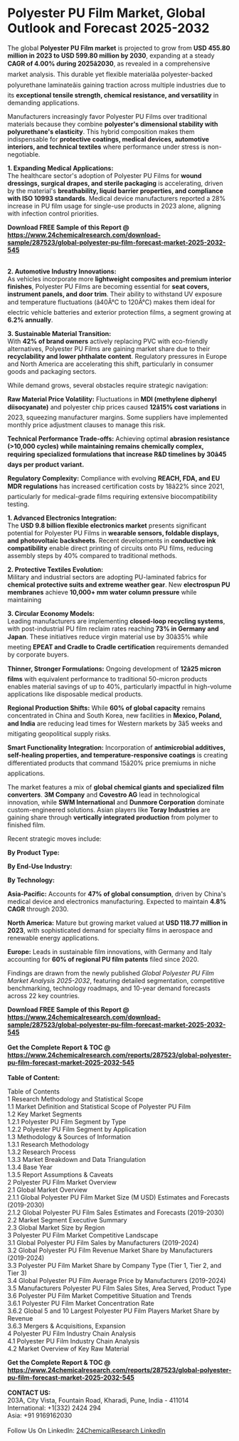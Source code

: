 <h1>Polyester PU Film Market, Global Outlook and Forecast 2025-2032</h1><p>The global <strong>Polyester PU Film market</strong> is projected to grow from <strong>USD 455.80 million in 2023 to USD 599.80 million by 2030</strong>, expanding at a steady <strong>CAGR of 4.00% during 2025â2030</strong>, as revealed in a comprehensive market analysis. This durable yet flexible materialâa polyester-backed polyurethane laminateâis gaining traction across multiple industries due to its <strong>exceptional tensile strength, chemical resistance, and versatility</strong> in demanding applications.</p><p>Manufacturers increasingly favor Polyester PU Films over traditional materials because they combine <strong>polyester's dimensional stability with polyurethane's elasticity</strong>. This hybrid composition makes them indispensable for <strong>protective coatings, medical devices, automotive interiors, and technical textiles</strong> where performance under stress is non-negotiable.</p><p><strong>1. Expanding Medical Applications:</strong><br>
The healthcare sector's adoption of Polyester PU Films for <strong>wound dressings, surgical drapes, and sterile packaging</strong> is accelerating, driven by the material's <strong>breathability, liquid barrier properties, and compliance with ISO 10993 standards</strong>. Medical device manufacturers reported a 28% increase in PU film usage for single-use products in 2023 alone, aligning with infection control priorities.</p><div><b>Download FREE Sample of this Report @ 
            <a href="https://www.24chemicalresearch.com/download-sample/287523/global-polyester-pu-film-forecast-market-2025-2032-545">
            https://www.24chemicalresearch.com/download-sample/287523/global-polyester-pu-film-forecast-market-2025-2032-545</a></b></div><br><p><strong>2. Automotive Industry Innovations:</strong><br>
As vehicles incorporate more <strong>lightweight composites and premium interior finishes</strong>, Polyester PU Films are becoming essential for <strong>seat covers, instrument panels, and door trim</strong>. Their ability to withstand UV exposure and temperature fluctuations (â40Â°C to 120Â°C) makes them ideal for electric vehicle batteries and exterior protection films, a segment growing at <strong>6.2% annually</strong>.</p><p><strong>3. Sustainable Material Transition:</strong><br>
With <strong>42% of brand owners</strong> actively replacing PVC with eco-friendly alternatives, Polyester PU Films are gaining market share due to their <strong>recyclability and lower phthalate content</strong>. Regulatory pressures in Europe and North America are accelerating this shift, particularly in consumer goods and packaging sectors.</p><p>While demand grows, several obstacles require strategic navigation:</p><p><strong>Raw Material Price Volatility:</strong> Fluctuations in <strong>MDI (methylene diphenyl diisocyanate)</strong> and polyester chip prices caused <strong>12â15% cost variations</strong> in 2023, squeezing manufacturer margins. Some suppliers have implemented monthly price adjustment clauses to manage this risk.</p><p><strong>Technical Performance Trade-offs:</strong> Achieving optimal <strong>abrasion resistance (&gt;10,000 cycles) while maintaining  remains chemically complex, requiring specialized formulations that increase R&amp;D timelines by 30â45 days per product variant.</strong></p><p><strong>Regulatory Complexity:</strong> Compliance with evolving <strong>REACH, FDA, and EU MDR regulations</strong> has increased certification costs by 18â22% since 2021, particularly for medical-grade films requiring extensive biocompatibility testing.</p><p><strong>1. Advanced Electronics Integration:</strong><br>
The <strong>USD 9.8 billion flexible electronics market</strong> presents significant potential for Polyester PU Films in <strong>wearable sensors, foldable displays, and photovoltaic backsheets</strong>. Recent developments in <strong>conductive ink compatibility</strong> enable direct printing of circuits onto PU films, reducing assembly steps by 40% compared to traditional methods.</p><p><strong>2. Protective Textiles Evolution:</strong><br>
Military and industrial sectors are adopting PU-laminated fabrics for <strong>chemical protective suits and extreme weather gear</strong>. New <strong>electrospun PU membranes</strong> achieve <strong>10,000+ mm water column pressure</strong> while maintaining 

</p><p><strong>3. Circular Economy Models:</strong><br>
Leading manufacturers are implementing <strong>closed-loop recycling systems</strong>, with post-industrial PU film reclaim rates reaching <strong>73% in Germany and Japan</strong>. These initiatives reduce virgin material use by 30â35% while meeting <strong>EPEAT and Cradle to Cradle certification</strong> requirements demanded by corporate buyers.</p><p><strong>Thinner, Stronger Formulations:</strong> Ongoing development of <strong>12â25 micron films</strong> with equivalent performance to traditional 50-micron products enables material savings of up to 40%, particularly impactful in high-volume applications like disposable medical products.</p><p><strong>Regional Production Shifts:</strong> While <strong>60% of global capacity</strong> remains concentrated in China and South Korea, new facilities in <strong>Mexico, Poland, and India</strong> are reducing lead times for Western markets by 3â5 weeks and mitigating geopolitical supply risks.</p><p><strong>Smart Functionality Integration:</strong> Incorporation of <strong>antimicrobial additives, self-healing properties, and temperature-responsive coatings</strong> is creating differentiated products that command 15â20% price premiums in niche applications.</p><p>The market features a mix of <strong>global chemical giants and specialized film converters</strong>. <strong>3M Company</strong> and <strong>Covestro AG</strong> lead in technological innovation, while <strong>SWM International</strong> and <strong>Dunmore Corporation</strong> dominate custom-engineered solutions. Asian players like <strong>Toray Industries</strong> are gaining share through <strong>vertically integrated production</strong> from polymer to finished film.</p><p>Recent strategic moves include:</p><p><strong>By Product Type:</strong></p><p><strong>By End-Use Industry:</strong></p><p><strong>By Technology:</strong></p><p><strong>Asia-Pacific:</strong> Accounts for <strong>47% of global consumption</strong>, driven by China's medical device and electronics manufacturing. Expected to maintain <strong>4.8% CAGR</strong> through 2030.</p><p><strong>North America:</strong> Mature but growing market valued at <strong>USD 118.77 million in 2023</strong>, with sophisticated demand for specialty films in aerospace and renewable energy applications.</p><p><strong>Europe:</strong> Leads in sustainable film innovations, with Germany and Italy accounting for <strong>60% of regional PU film patents</strong> filed since 2020.</p><p>Findings are drawn from the newly published <em>Global Polyester PU Film Market Analysis 2025-2032</em>, featuring detailed segmentation, competitive benchmarking, technology roadmaps, and 10-year demand forecasts across 22 key countries.</p><div><b>Download FREE Sample of this Report @ 
            <a href="https://www.24chemicalresearch.com/download-sample/287523/global-polyester-pu-film-forecast-market-2025-2032-545">
            https://www.24chemicalresearch.com/download-sample/287523/global-polyester-pu-film-forecast-market-2025-2032-545</a></b></div><br><div><b>Get the Complete Report & TOC @ 
            <a href="https://www.24chemicalresearch.com/reports/287523/global-polyester-pu-film-forecast-market-2025-2032-545">
            https://www.24chemicalresearch.com/reports/287523/global-polyester-pu-film-forecast-market-2025-2032-545</a></b></div><br>
            <b>Table of Content:</b><p>Table of Contents<br />
1 Research Methodology and Statistical Scope<br />
1.1 Market Definition and Statistical Scope of Polyester PU Film<br />
1.2 Key Market Segments<br />
1.2.1 Polyester PU Film Segment by Type<br />
1.2.2 Polyester PU Film Segment by Application<br />
1.3 Methodology & Sources of Information<br />
1.3.1 Research Methodology<br />
1.3.2 Research Process<br />
1.3.3 Market Breakdown and Data Triangulation<br />
1.3.4 Base Year<br />
1.3.5 Report Assumptions & Caveats<br />
2 Polyester PU Film Market Overview<br />
2.1 Global Market Overview<br />
2.1.1 Global Polyester PU Film Market Size (M USD) Estimates and Forecasts (2019-2030)<br />
2.1.2 Global Polyester PU Film Sales Estimates and Forecasts (2019-2030)<br />
2.2 Market Segment Executive Summary<br />
2.3 Global Market Size by Region<br />
3 Polyester PU Film Market Competitive Landscape<br />
3.1 Global Polyester PU Film Sales by Manufacturers (2019-2024)<br />
3.2 Global Polyester PU Film Revenue Market Share by Manufacturers (2019-2024)<br />
3.3 Polyester PU Film Market Share by Company Type (Tier 1, Tier 2, and Tier 3)<br />
3.4 Global Polyester PU Film Average Price by Manufacturers (2019-2024)<br />
3.5 Manufacturers Polyester PU Film Sales Sites, Area Served, Product Type<br />
3.6 Polyester PU Film Market Competitive Situation and Trends<br />
3.6.1 Polyester PU Film Market Concentration Rate<br />
3.6.2 Global 5 and 10 Largest Polyester PU Film Players Market Share by Revenue<br />
3.6.3 Mergers & Acquisitions, Expansion<br />
4 Polyester PU Film Industry Chain Analysis<br />
4.1 Polyester PU Film Industry Chain Analysis<br />
4.2 Market Overview of Key Raw Material</p><div><b>Get the Complete Report & TOC @ 
            <a href="https://www.24chemicalresearch.com/reports/287523/global-polyester-pu-film-forecast-market-2025-2032-545">
            https://www.24chemicalresearch.com/reports/287523/global-polyester-pu-film-forecast-market-2025-2032-545</a></b></div><br><b>CONTACT US:</b><br>
            203A, City Vista, Fountain Road, Kharadi, Pune, India - 411014<br>
            International: +1(332) 2424 294<br>
            Asia: +91 9169162030 <br><br>
            Follow Us On LinkedIn: <a href="https://www.linkedin.com/company/24chemicalresearch/">24ChemicalResearch LinkedIn</a>